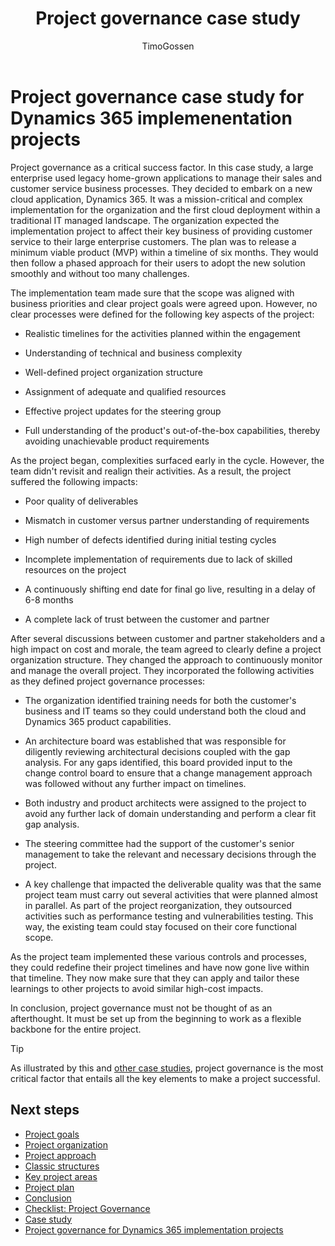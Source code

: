 ﻿---
title: Project governance case study
description: In this article, we explore a case study that shows how an organization changed their project governance in a Dynamics 365 implementation project. 
author: TimoGossen
ms.author: timogoss
ms.date: 05/17/2023
ms.topic: conceptual
---

# Project governance case study for Dynamics 365 implemenentation projects

Project governance as a critical success factor. In this case study, a large enterprise used legacy home-grown applications to manage their sales and customer service business processes. They decided to embark on a new cloud application, Dynamics 365. It was a mission-critical and complex implementation for the organization and the first cloud deployment within a traditional IT managed landscape. The organization expected the implementation project to affect their key business of providing customer service to their large enterprise customers. The plan was to release a minimum viable product (MVP) within a timeline of six months. They would then follow a phased approach for their users to adopt the new solution smoothly and without too many challenges.

The implementation team made sure that the scope was aligned with business priorities and clear project goals were agreed upon. However, no clear processes were defined for the following key aspects of the project:

- Realistic timelines for the activities planned within the engagement

- Understanding of technical and business complexity

- Well-defined project organization structure

- Assignment of adequate and qualified resources

- Effective project updates for the steering group

- Full understanding of the product's out-of-the-box capabilities, thereby avoiding unachievable product requirements

As the project began, complexities surfaced early in the cycle. However, the team didn't revisit and realign their activities. As a result, the project suffered the following impacts:

- Poor quality of deliverables

- Mismatch in customer versus partner understanding of requirements

- High number of defects identified during initial testing cycles

- Incomplete implementation of requirements due to lack of skilled resources on the project

- A continuously shifting end date for final go live, resulting in a delay of 6-8 months

- A complete lack of trust between the customer and partner

After several discussions between customer and partner stakeholders and a high impact on cost and morale, the team agreed to clearly define a project organization structure. They changed the approach to continuously monitor and manage the overall project. They incorporated the following activities as they defined project governance processes:

- The organization identified training needs for both the customer's business and IT teams so they could understand both the cloud and Dynamics 365 product capabilities.

- An architecture board was established that was responsible for diligently reviewing architectural decisions coupled with the gap analysis. For any gaps identified, this board provided input to the change control board to ensure that a change management approach was followed without any further impact on timelines.

- Both industry and product architects were assigned to the project to avoid any further lack of domain understanding and perform a clear fit gap analysis.

- The steering committee had the support of the customer's senior management to take the relevant and necessary decisions through the project.

- A key challenge that impacted the deliverable quality was that the same project team must carry out several activities that were planned almost in parallel. As part of the project reorganization, they outsourced activities such as performance testing and vulnerabilities testing. This way, the existing team could stay focused on their core functional scope.

As the project team implemented these various controls and processes, they could redefine their project timelines and have now gone live within that timeline. They now make sure that they can apply and tailor these learnings to other projects to avoid similar high-cost impacts.

In conclusion, project governance must not be thought of as an afterthought. It must be set up from the beginning to work as a flexible backbone for the entire project.

> [!TIP]
> As illustrated by this and [other case studies](https://www.pmi.org/learning/library/project-governance-critical-success-9945), project governance is the most critical factor that entails all the key elements to make a project successful.

## Next steps

- [Project goals](project-governance-project-goals.md)  
- [Project organization](project-governance-project-organization.md)  
- [Project approach](project-governance-project-approach.md)  
- [Classic structures](project-governance-classic-structures.md)  
- [Key project areas](project-governance-key-project-areas.md)  
- [Project plan](project-governance-project-plan.md)  
- [Conclusion](project-governance-conclusion.md)  
- [Checklist: Project Governance](project-governance-checklist.md)  
- [Case study](project-governance-case-study.md)  
- [Project governance for Dynamics 365 implementation projects](project-governance.md)  
